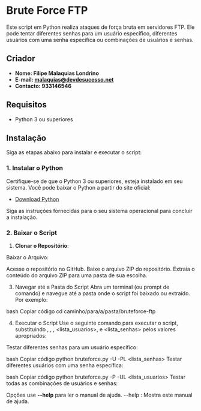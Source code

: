 # Brute Force FTP

Este script em Python realiza ataques de força bruta em servidores FTP. 
Ele pode tentar diferentes senhas para um usuário específico, diferentes usuários com uma senha específica ou combinações de usuários e senhas.

## Criador

- **Nome: Filipe Malaquias Londrino**  
- **E-mail: malaquias@devdesucesso.net** 
- **Contacto: 933146546**

## Requisitos

- Python 3 ou superiores

## Instalação

Siga as etapas abaixo para instalar e executar o script:

### 1. Instalar o Python

Certifique-se de que o Python 3 ou superiores, esteja instalado em seu sistema. Você pode baixar o Python a partir do site oficial:

- [Download Python](https://www.python.org/downloads/)

Siga as instruções fornecidas para o seu sistema operacional para concluir a instalação.

### 2. Baixar o Script

1. **Clonar o Repositório**:

Baixar o Arquivo:

Acesse o repositório no GitHub.
Baixe o arquivo ZIP do repositório.
Extraia o conteúdo do arquivo ZIP para uma pasta de sua escolha.


3. Navegar até a Pasta do Script
Abra um terminal (ou prompt de comando) e navegue até a pasta onde o script foi baixado ou extraído. Por exemplo:

bash
Copiar código
cd caminho/para/a/pasta/bruteforce-ftp


4. Executar o Script
Use o seguinte comando para executar o script, substituindo <servidor>, <usuario>, <senha>, <lista_usuarios>, e <lista_senhas> pelos valores apropriados:

Testar diferentes senhas para um usuário específico:

bash
Copiar código
python bruteforce.py <servidor> -U <usuario> -PL <lista_senhas>
Testar diferentes usuários com uma senha específica:

bash
Copiar código
python bruteforce.py <servidor> -P <senha> -UL <lista_usuarios>
Testar todas as combinações de usuários e senhas:


Opções
use **--help** para ler o manual de ajuda.
--help : Mostra este manual de ajuda.
